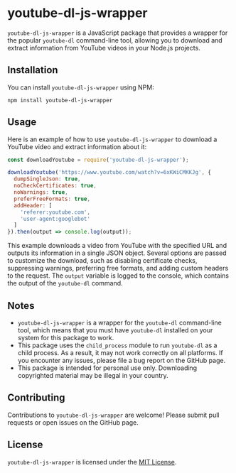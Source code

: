 # youtube-dl-js-wrapper

`youtube-dl-js-wrapper` is a JavaScript package that provides a wrapper for the popular `youtube-dl` command-line tool, allowing you to download and extract information from YouTube videos in your Node.js projects.

## Installation

You can install `youtube-dl-js-wrapper` using NPM:

```
npm install youtube-dl-js-wrapper
```

## Usage

Here is an example of how to use `youtube-dl-js-wrapper` to download a YouTube video and extract information about it:

```javascript
const downloadYoutube = require('youtube-dl-js-wrapper');

downloadYoutube('https://www.youtube.com/watch?v=6xKWiCMKKJg', {
  dumpSingleJson: true,
  noCheckCertificates: true,
  noWarnings: true,
  preferFreeFormats: true,
  addHeader: [
    'referer:youtube.com',
    'user-agent:googlebot'
  ]
}).then(output => console.log(output));
```

This example downloads a video from YouTube with the specified URL and outputs its information in a single JSON object. Several options are passed to customize the download, such as disabling certificate checks, suppressing warnings, preferring free formats, and adding custom headers to the request. The `output` variable is logged to the console, which contains the output of the `youtube-dl` command.

## Notes

- `youtube-dl-js-wrapper` is a wrapper for the `youtube-dl` command-line tool, which means that you must have `youtube-dl` installed on your system for this package to work.
- This package uses the `child_process` module to run `youtube-dl` as a child process. As a result, it may not work correctly on all platforms. If you encounter any issues, please file a bug report on the GitHub page.
- This package is intended for personal use only. Downloading copyrighted material may be illegal in your country.

## Contributing

Contributions to `youtube-dl-js-wrapper` are welcome! Please submit pull requests or open issues on the GitHub page.

## License

`youtube-dl-js-wrapper` is licensed under the [MIT License](https://opensource.org/licenses/MIT).